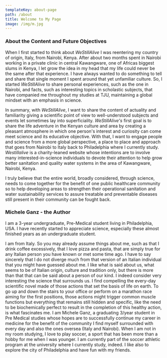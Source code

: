 ```yaml
---
templateKey: about-page
path: /about
title: Welcome to My Page
image: /img/m.jpg
---
```

### About the Content and Future Objectives

When I first started to think about *WeStillAlive* I was reentering my country of origin, Italy, from Nairobi, Kenya. After about two months spent in Nairobi working in a private clinic in central Kawangware, one of Africas biggest slums in Kenya, I let grow the idea in my head that my life could never be the same after that experience. I have always wanted to do something to tell and share that single moment I spent around that yet unfamiliar culture. So, I started *WeStillAlive* to share personal experiences, such as the one in Nairobi, and facts, such as interesting topics in scholastic subjects, that have companied me throughout my studies at TJU, maintaining a global mindset with an emphasis in science. 

In summary, with *WeStillAlive*, I want to share the content of actuality and familiarity giving a scientific point of view to well-understood subjects and events let sometimes lay into superficiality. *WeStillAlive's* first goal is to share the life adventure in the Kenyan culture and area by creating a pleasant atmosphere in which one person's interest and curiosity can come meet science and its educative objective. With that, I want to engage people and science from a more global perspective, a place to place and approach that goes from Nairobi to Italy back to Philadelphia where I currently study. *Westillalive* is a charity-leaned website whose intentions are to involve many interested-in-science individuals to devote their attention to help grow better sanitation and quality water systems in the area of Kawangware, Nairobi, Kenya.

I truly believe that the entire world, broadly considered, through science, needs to come together for the benefit of one public healthcare community so to help developing areas to strengthen their operational sanitation and water sustainability services to assure treatable and preventable diseases still present in their community can be fought back.

### Michele Ganz - the Author

I am a 3-year undergraduate, Pre-Medical student living in Philadelphia, USA. I have recently started to appreciate science, especially these almost finished years as an undergraduate student. 

I am from Italy. So you may already assume things about me, such as that I drink coffee excessively, that I love pizza and pasta, that are simply true for any Italian person you have known or met some time ago. I have to say sincerely that I do not diverge much from that version of an Italian individual that you might have guessed about me. I like what is said about us, what seems to be of Italian origin, culture and tradition only, but there is more than that that can be said about a person of our kind. I indeed consider very interesting the science that surrounds us. I find compelling the every-day scientific novel made of those actions that set the basis of life on earth. To go up and down the stairs to your office or perform on a marathon race aiming for the first positions, those actions might trigger common muscle functions but everything that remains still hidden and specific, like the need to be biochemically perfect to result in the completion of this healthy action, is what fascinates me.
I am Michele Ganz, a graduating 3/year student in Pre Medical studies whose hopes are to successfully continue my career in medicine for the benefit of the community I find myself surrounded with every day and also the ones oversea (Italy and Nairobi). When I am not in my room studying, I love to play soccer, a sport that has been more than a hobby for me when I was younger. I am currently part of the soccer athletic program at the university where I currently study, indeed. I like also to explore the city of Philadelphia and have fun with my friends.